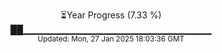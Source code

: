 <p align="center">
⏳Year Progress (7.33 %)<br>
██▁▁▁▁▁▁▁▁▁▁▁▁▁▁▁▁▁▁▁▁▁▁▁▁▁▁▁▁ <br>
<sub>Updated: Mon, 27 Jan 2025 18:03:36 GMT</sub>
</p>

